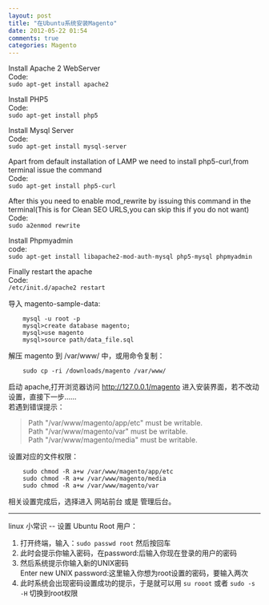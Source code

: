```yaml
---
layout: post
title: "在Ubuntu系统安装Magento"
date: 2012-05-22 01:54
comments: true
categories: Magento
---
```


Install Apache 2 WebServer  
Code:  
`sudo apt-get install apache2`

Install PHP5  
Code:  
`sudo apt-get install php5`  

Install Mysql Server  
Code:  
`sudo apt-get install mysql-server`  

Apart from default installation of LAMP we need to install php5-curl,from terminal issue the command  
Code:  
`sudo apt-get install php5-curl`  

After this you need to enable mod_rewrite by issuing this command in the terminal(This is for Clean SEO URLS,you can skip this if you do not want)  
Code:  
`sudo a2enmod rewrite`  

Install Phpmyadmin  
code:  
`sudo apt-get install libapache2-mod-auth-mysql php5-mysql phpmyadmin`  

Finally restart the apache  
Code:  
`/etc/init.d/apache2 restart`

导入 magento-sample-data:

		mysql -u root -p
		mysql>create database magento;
		mysql>use magento
		mysql>source path/data_file.sql

解压 magento 到 /var/www/ 中，或用命令复制：

		sudo cp -ri /downloads/magento /var/www/

启动 apache,打开浏览器访问 http://127.0.0.1/magento 进入安装界面，若不改动设置，直接下一步……  
若遇到错误提示：

>Path "/var/www/magento/app/etc" must be writable.  
>Path "/var/www/magento/var" must be writable.  
>Path "/var/www/magento/media" must be writable.  

设置对应的文件权限：

		sudo chmod -R a+w /var/www/magento/app/etc
		sudo chmod -R a+w /var/www/magento/media
		sudo chmod -R a+w /var/www/magento/var

相关设置完成后，选择进入 网站前台 或是 管理后台。<!-- more -->

---

linux 小常识 -- 设置 Ubuntu Root 用户：  

1. 打开终端，输入：`sudo passwd root` 然后按回车  
2. 此时会提示你输入密码，在password:后输入你现在登录的用户的密码  
3. 然后系统提示你输入新的UNIX密码  
Enter new UNIX password:这里输入你想为root设置的密码，要输入两次  
4. 此时系统会出现密码设置成功的提示，于是就可以用 `su rooot` 或者 `sudo -s -H` 切换到root权限
